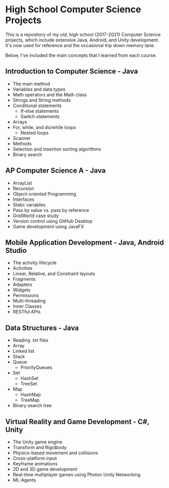 # High School Computer Science Projects

This is a repository of my old, high school (2017-2021) Computer Science projects, which include extensive Java, Android, and Unity development. It's now used for reference and the occasional trip down memory lane.

Below, I've included the main concepts that I learned from each course.

## Introduction to Computer Science - Java

* The main method
* Variables and data types
* Math operators and the Math class
* Strings and String methods
* Conditional statements
  * If-else statements
  * Switch statements
* Arrays
* For, while, and do/while loops
  * Nested loops
* Scanner
* Methods
* Selection and insertion sorting algorithms
* Binary search

## AP Computer Science A - Java

* ArrayList
* Recursion
* Object-oriented Programming
* Interfaces
* Static variables
* Pass by value vs. pass by reference
* GridWorld case study
* Version control using GitHub Desktop
* Game development using JavaFX

## Mobile Application Development - Java, Android Studio

* The activity lifecycle
* Activities
* Linear, Relative, and Constraint layouts
* Fragments
* Adapters
* Widgets
* Permissions
* Multi-threading
* Inner Classes
* RESTful APIs

## Data Structures - Java

* Reading .txt files
* Array
* Linked list
* Stack
* Queue
  * PriorityQueues
* Set
  * HashSet
  * TreeSet
* Map
  * HashMap
  * TreeMap
* Binary search tree

## Virtual Reality and Game Development - C#, Unity

* The Unity game engine
* Transform and Rigidbody
* Physics-based movement and collisions
* Cross-platform input
* Keyframe animations
* 2D and 3D game development
* Real-time multiplayer games using Photon Unity Networking
* ML-Agents
